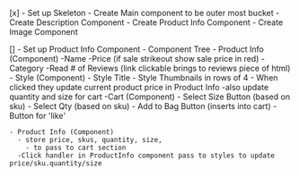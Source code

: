 [x] - Set up Skeleton
      - Create Main component to be outer most bucket
          - Create Description Component
          - Create Product Info Component
          - Create Image Component

[] - Set up Product Info Component
    - Component Tree
      - Product Info (Component)
        -Name
        -Price (if sale strikeout show sale price in red)
        -Category
        -Read # of Reviews (link clickable brings to reviews piece of html)
      - Style (Component)
        - Style Title
          - Style Thumbnails in rows of 4
            - When clicked they update current product price in Product Info
            -also update quantity and size for cart
      -Cart (Component)
        - Select Size Button (based on sku)
        - Select Qty (based on sku)
        - Add to Bag Button (inserts into cart)
        - Button for 'like'

    - Product Info (Component)
      - store price, skus, quantity, size,
        - to pass to cart section
      -Click handler in ProductInfo component pass to styles to update price/sku.quantity/size
